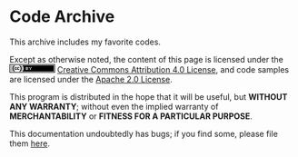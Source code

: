 # Code Archive
This archive includes my favorite codes.
  
Except as otherwise noted, the content of this page is licensed under the <img alt="Creative Commons License" src="res/copyright.png" /> [Creative Commons Attribution 4.0 License](http://creativecommons.org/licenses/by/4.0/), and code samples are licensed under the [Apache 2.0 License](http://www.apache.org/licenses/LICENSE-2.0).  

This program is distributed in the hope that it will be useful, but **WITHOUT ANY WARRANTY**; without even the implied warranty of **MERCHANTABILITY** or **FITNESS FOR A PARTICULAR PURPOSE**.

This documentation undoubtedly has bugs; if you find some, please file them [here](https://github.com/aniruddha0pandey/Code_Archive/pulls).
